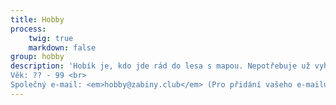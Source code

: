 ```yaml
---
title: Hobby
process:
    twig: true
    markdown: false
group: hobby
description: 'Hobík je, kdo jde rád do lesa s mapou. Nepotřebuje už vyhrát, ale chce, aby ho závod bavil. A třeba by chtěl se vyvarovat chyby, kterou udělá každou sobotu. <br>
Věk: ?? - 99 <br>
Společný e-mail: <em>hobby@zabiny.club</em> (Pro přidání vašeho e-mailu kontaktujte Honzu Drábka.)'
---
```


